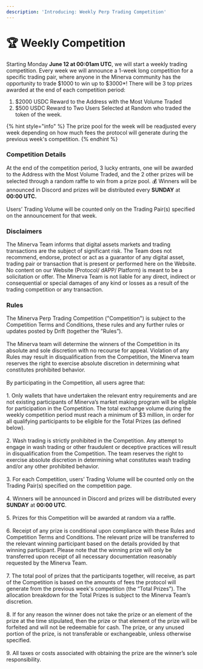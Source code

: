 ```yaml
---
description: 'Introducing: Weekly Perp Trading Competition'
---
```


# 🏆 Weekly Competition

Starting Monday **June 12 at 00:01am UTC**, we will start a weekly trading competition. Every week we will announce a 1-week long competition for a specific trading pair, where anyone in the Minerva community has the opportunity to trade $1000 to win up to $3000\*! There will be 3 top prizes awarded at the end of each competition period:

1. $2000 USDC Reward to the Address with the Most Volume Traded&#x20;
2. $500 USDC Reward to Two Users Selected at Random who traded the token of the week.

{% hint style="info" %}
The prize pool for the week will be readjusted every week depending on how much fees the protocol will generate during the previous week's competition.&#x20;
{% endhint %}

### Competition Details

At the end of the competition period, 3 lucky entrants, one will be awarded to the Address with the Most Volume Traded, and the 2 other prizes will be selected through a random raffle to win from a prize pool. 💰 Winners will be announced in Discord and prizes will be distributed every **SUNDAY** at **00:00 UTC.**\
\
Users’ Trading Volume will be counted only on the Trading Pair(s) specified on the announcement for that week.

### Disclaimers

The Minerva Team informs that digital assets markets and trading transactions are the subject of significant risk. The Team does not recommend, endorse, protect or act as a guarantor of any digital asset, trading pair or transaction that is present or performed here on the Website. No content on our Website (Protocol/ dAPP/ Platform) is meant to be a solicitation or offer. The Minerva Team is not liable for any direct, indirect or consequential or special damages of any kind or losses as a result of the trading competition or any transaction.

### Rules

The Minerva Perp Trading Competition ("Competition") is subject to the Competition Terms and Conditions, these rules and any further rules or updates posted by Drift (together the ”Rules”).\
\
The Minerva team will determine the winners of the Competition in its absolute and sole discretion with no recourse for appeal. Violation of any Rules may result in disqualification from the Competition, the Minerva team reserves the right to exercise absolute discretion in determining what constitutes prohibited behavior.\
\
By participating in the Competition, all users agree that:\
\
1\. Only wallets that have undertaken the relevant entry requirements and are not existing participants of Minerva’s market making program will be eligible for participation in the Competition. The total exchange volume during the weekly competition period must reach a minimum of $3 million, in order for all qualifying participants to be eligible for the Total Prizes (as defined below).\
\
2\. Wash trading is strictly prohibited in the Competition. Any attempt to engage in wash trading or other fraudulent or deceptive practices will result in disqualification from the Competition. The team reserves the right to exercise absolute discretion in determining what constitutes wash trading and/or any other prohibited behavior.\
\
3\. For each Competition, users’ Trading Volume will be counted only on the Trading Pair(s) specified on the competition page.\
\
4\. Winners will be announced in Discord and prizes will be distributed every **SUNDAY** at **00:00 UTC**.\
\
5\. Prizes for this Competition will be awarded at random via a raffle.\
\
6\. Receipt of any prize is conditional upon compliance with these Rules and Competition Terms and Conditions. The relevant prize will be transferred to the relevant winning participant based on the details provided by that winning participant. Please note that the winning prize will only be transferred upon receipt of all necessary documentation reasonably requested by the Minerva Team.\
\
7\. The total pool of prizes that the participants together, will receive, as part of the Competition is based on the amounts of fees the protocol will generate from the previous week's competition (the “Total Prizes”). The allocation breakdown for the Total Prizes is subject to the Minerva Team’s discretion.\
\
8\. If for any reason the winner does not take the prize or an element of the prize at the time stipulated, then the prize or that element of the prize will be forfeited and will not be redeemable for cash. The prize, or any unused portion of the prize, is not transferable or exchangeable, unless otherwise specified.\
\
9\. All taxes or costs associated with obtaining the prize are the winner’s sole responsibility.
